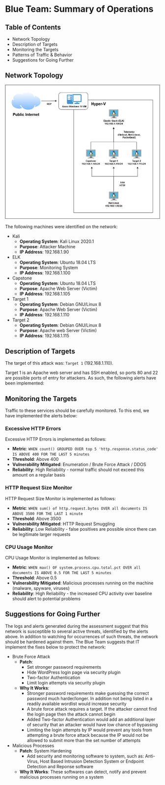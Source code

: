 # Blue Team: Summary of Operations

## Table of Contents
- Network Topology
- Description of Targets
- Monitoring the Targets
- Patterns of Traffic & Behavior
- Suggestions for Going Further

## Network Topology
![topology](images/network_topology.png)

The following machines were identified on the network:
- Kali
  - **Operating System**: Kali Linux 2020.1
  - **Purpose**: Attacker Machine
  - **IP Address**: 192.168.1.90
- ELK
  - **Operating System**: Ubuntu 18.04 LTS
  - **Purpose**: Monitoring System
  - **IP Address**: 192.168.1.100
- Capstone
  - **Operating System**: Ubuntu 18.04 LTS
  - **Purpose**: Apache Web Server (Victim)
  - **IP Address**: 192.168.1.105
- Target 1
  - **Operating System**: Debian GNU/Linux 8
  - **Purpose**: Apache Web Server (Victim)
  - **IP Address**: 192.168.1.110
- Target 2
  - **Operating System**: Debian GNU/Linux 8
  - **Purpose**: Apache web Server (Victim)
  - **IP Address**: 192.168.1.115

## Description of Targets

The target of this attack was: `Target 1` (192.168.1.110).

Target 1 is an Apache web server and has SSH enabled, so ports 80 and 22 are possible ports of entry for attackers. As such, the following alerts have been implemented:

## Monitoring the Targets

Traffic to these services should be carefully monitored. To this end, we have implemented the alerts below:

### Excessive HTTP Errors

Excessive HTTP Errors is implemented as follows:
  - **Metric**: `WHEN count() GROUPED OVER top 5 'http.response.status_code' IS ABOVE 400 FOR THE LAST 5 minutes`
  - **Threshold**: Above 400
  - **Vulnerability Mitigated**: Enumeration / Brute Force Attack / DDOS
  - **Reliability**: High Reliability - normal traffic should not exceed this amount on a regular basis

### HTTP Request Size Monitor
HTTP Request Size Monitor is implemented as follows:
  - **Metric**: `WHEN sum() of http.request.bytes OVER all documents IS ABOVE 3500 FOR THE LAST 1 minute`
  - **Threshold**: Above 3500
  - **Vulnerability Mitigated**: HTTP Request Smuggling
  - **Reliability**: Low Reliability - false positives are possible since there can be legitimate larger requests

### CPU Usage Monitor
CPU Usage Monitor is implemented as follows:
  - **Metric**: `WHEN max() OF system.process.cpu.total.pct OVER all documents IS ABOVE 0.5 FOR THE LAST 5 minutes`
  - **Threshold**: Above 0.5
  - **Vulnerability Mitigated**: Malicious processes running on the machine (malware, spyware, viruses)
  - **Reliability**: High Reliability - the increased CPU activity over baseline should alert to potential problems



## Suggestions for Going Further
The logs and alerts generated during the assessment suggest that this network is susceptible to several active threats, identified by the alerts above. In addition to watching for occurrences of such threats, the network should be hardened against them. The Blue Team suggests that IT implement the fixes below to protect the network:
- Brute Force Attack
  - **Patch**:
    - Set stronger password requirements
    - Hide WordPress login page via security plugin
    - Two-factor Authentication
    - Limit login attempts via security plugin
  - **Why It Works**:
    - Stronger password requirements make guessing the correct password much harder/longer. In addition not being listed in a readily available wordlist would increase security
    - A brute force attack requires a target. If the attacker cannot find the login page then the attack cannot begin
    - Added Two-factor Authentication would add an additional layer of security that an attacker would have low chance of bypassing
    - Limiting the login attempts by IP would prevent any tools from attempting a brute force attack because the IP would not be allowed to submit more than the set number of attempts
- Malicious Processes
  - **Patch**: System Hardening
    - Add security and monitoring software to system, such as: Anti-Virus, Host Based Intrusion Detection System or Endpoint Detection and Reponse software 
  - **Why It Works**: These softwares can detect, notify and prevent malicious processes running on a system

